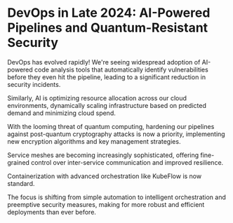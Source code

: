 # DevOps in Late 2024: AI-Powered Pipelines and Quantum-Resistant Security

DevOps has evolved rapidly! We're seeing widespread adoption of AI-powered code analysis tools that automatically identify vulnerabilities before they even hit the pipeline, leading to a significant reduction in security incidents.

Similarly, AI is optimizing resource allocation across our cloud environments, dynamically scaling infrastructure based on predicted demand and minimizing cloud spend.

With the looming threat of quantum computing, hardening our pipelines against post-quantum cryptography attacks is now a priority, implementing new encryption algorithms and key management strategies.

Service meshes are becoming increasingly sophisticated, offering fine-grained control over inter-service communication and improved resilience.

Containerization with advanced orchestration like KubeFlow is now standard.

The focus is shifting from simple automation to intelligent orchestration and preemptive security measures, making for more robust and efficient deployments than ever before.
